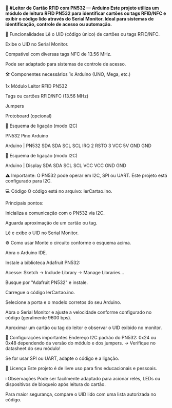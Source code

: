 🪪 **#Leitor de Cartão RFID com PN532 — Arduino
Este projeto utiliza um módulo de leitura RFID PN532 para identificar cartões ou tags RFID/NFC e exibir o código lido através do Serial Monitor. Ideal para sistemas de identificação, controle de acesso ou automação.**

🚀 Funcionalidades
Lê o UID (código único) de cartões ou tags RFID/NFC.

Exibe o UID no Serial Monitor.

Compatível com diversas tags NFC de 13.56 MHz.

Pode ser adaptado para sistemas de controle de acesso.

🛠️ Componentes necessários
1x Arduino (UNO, Mega, etc.)

1x Módulo Leitor RFID PN532

Tags ou cartões RFID/NFC (13.56 MHz)

Jumpers

Protoboard (opcional)

🔌 Esquema de ligação (modo I2C)

PN532	Pino Arduino

Arduino | PN532
SDA	      SDA
SCL	      SCL
IRQ	       2
RSTO       3
VCC	       5V
GND	      GND

🔌 Esquema de ligação (modo I2C)

Arduino | Display
SDA       SDA
SCL       SCL
VCC       VCC
GND       GND

⚠️ Importante: O PN532 pode operar em I2C, SPI ou UART. Este projeto está configurado para I2C.

💻 Código
O código está no arquivo: lerCartao.ino.

Principais pontos:

Inicializa a comunicação com o PN532 via I2C.

Aguarda aproximação de um cartão ou tag.

Lê e exibe o UID no Serial Monitor.

⚙️ Como usar
Monte o circuito conforme o esquema acima.

Abra o Arduino IDE.

Instale a biblioteca Adafruit PN532:

Acesse: Sketch → Include Library → Manage Libraries...

Busque por "Adafruit PN532" e instale.

Carregue o código lerCartao.ino.

Selecione a porta e o modelo corretos do seu Arduino.

Abra o Serial Monitor e ajuste a velocidade conforme configurado no código (geralmente 9600 bps).

Aproximar um cartão ou tag do leitor e observar o UID exibido no monitor.

📝 Configurações importantes
Endereço I2C padrão do PN532: 0x24 ou 0x48 dependendo da versão do módulo e dos jumpers.
→ Verifique no datasheet do seu módulo!

Se for usar SPI ou UART, adapte o código e a ligação.

📄 Licença
Este projeto é de livre uso para fins educacionais e pessoais.

ℹ️ Observações
Pode ser facilmente adaptado para acionar relés, LEDs ou dispositivos de bloqueio após leitura do cartão.

Para maior segurança, compare o UID lido com uma lista autorizada no código.
